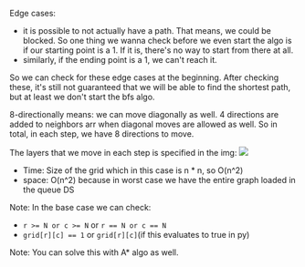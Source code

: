 Edge cases:
- it is possible to not actually have a path. That means, we could be blocked. So one thing we wanna check before we even start the algo
is if our starting point is a 1. If it is, there's no way to start from there at all.
- similarly, if the ending point is a 1, we can't reach it.

So we can check for these edge cases at the beginning. After checking these, it's still not guaranteed that we will be able to find the
shortest path, but at least we don't start the bfs algo.

8-directionally means: we can move diagonally as well. 4 directions are added to neighbors arr when diagonal moves are allowed as well.
So in total, in each step, we have 8 directions to move.

The layers that we move in each step is specified in the img:
![](1091-1.png)

- Time: Size of the grid which in this case is n * n, so O(n^2)
- space: O(n^2) because in worst case we have the entire graph loaded in the queue DS

Note: In the base case we can check:
- `r >= N or c >= N` or `r == N or c == N`
- `grid[r][c] == 1` or `grid[r][c]`(if this evaluates to true in py)

Note: You can solve this with A* algo as well.

